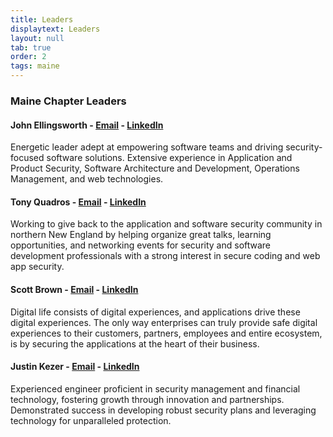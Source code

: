 ```yaml
---
title: Leaders
displaytext: Leaders
layout: null
tab: true
order: 2
tags: maine
---
```



### Maine Chapter Leaders

#### John Ellingsworth - [Email](mailto:john.ellingsworth@owasp.org) - [LinkedIn](https://www.linkedin.com/in/johnellingsworth/)


Energetic leader adept at empowering software teams and driving security-focused software solutions. Extensive experience in Application and Product Security, Software Architecture and Development, Operations Management, and web technologies.



#### Tony Quadros - [Email](mailto:tony.quadros@owasp.org) - [LinkedIn](https://www.linkedin.com/in/appseclumberjack/)


Working to give back to the application and software security community in northern New England by helping organize great talks, learning opportunities, and networking events for security and software development professionals with a strong interest in secure coding and web app security.


#### Scott Brown - [Email](mailto:scott.brown@owasp.org) - [LinkedIn](https://www.linkedin.com/in/brown-scott/)


Digital life consists of digital experiences, and applications drive these digital experiences. The only way enterprises can truly provide safe digital experiences to their customers, partners, employees and entire ecosystem, is by securing the applications at the heart of their business.


#### Justin Kezer - [Email](mailto:justin.kezer@owasp.org) - [LinkedIn](https://www.linkedin.com/in/justinkezer/)


Experienced engineer proficient in security management and financial technology,
fostering growth through innovation and partnerships. Demonstrated success in
developing robust security plans and leveraging technology for unparalleled protection.





